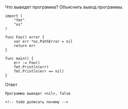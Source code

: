 Что выведет программа? Объяснить вывод программы.

```
import (
    "fmt"
    "os"
)

func Foo() error {
    var err *os.PathError = nil
    return err
}

func main() {
    err := Foo()
    fmt.Println(err)
    fmt.Println(err == nil)
}

```

Ответ

```
Программа выведет <nil>, false

<!-- todo дописать почему -->

```

